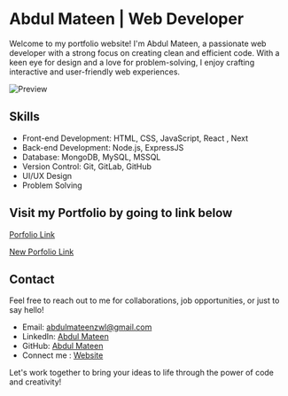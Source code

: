 # Abdul Mateen | Web Developer 

Welcome to my portfolio website! I'm Abdul Mateen, a passionate web developer with a strong focus on creating clean and efficient code. With a keen eye for design and a love for problem-solving, I enjoy crafting interactive and user-friendly web experiences.

![Preview](/images/ScreenShot.jpg)

## Skills

- Front-end Development: HTML, CSS, JavaScript, React , Next
- Back-end Development: Node.js, ExpressJS
- Database: MongoDB, MySQL, MSSQL
- Version Control: Git, GitLab, GitHub
- UI/UX Design
- Problem Solving

## Visit my Portfolio by going to link below

[Porfolio Link](https://old-portfolio.abdulmateenzwl.com)

[New Porfolio Link](https://portfolio.abdulmateenzwl.com)

## Contact

Feel free to reach out to me for collaborations, job opportunities, or just to say hello!

- Email: abdulmateenzwl@gmail.com
- LinkedIn: [Abdul Mateen](https://www.linkedin.com/in/abdulmateenzwl)
- GitHub: [Abdul Mateen](https://github.com/abdulmateenzwl)
- Connect me : [Website](https://connect.abdulmateenzwl.com)

Let's work together to bring your ideas to life through the power of code and creativity!
